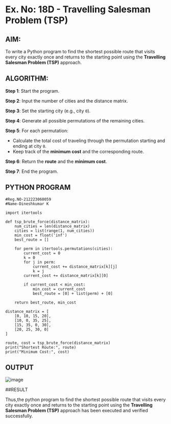 # Ex. No: 18D - Travelling Salesman Problem (TSP)

## AIM:
To write a Python program to find the shortest possible route that visits every city exactly once and returns to the starting point using the **Travelling Salesman Problem (TSP)** approach.

## ALGORITHM:

**Step 1**: Start the program.

**Step 2**: Input the number of cities and the distance matrix.

**Step 3**: Set the starting city (e.g., city `0`).

**Step 4**: Generate all possible permutations of the remaining cities.

**Step 5**: For each permutation:
- Calculate the total cost of traveling through the permutation starting and ending at city `0`.
- Keep track of the **minimum cost** and the corresponding route.

**Step 6**: Return the **route** and the **minimum cost**.

**Step 7**: End the program.

## PYTHON PROGRAM

```
#Reg.NO-212223060059
#Name-Dineshkumar K

import itertools

def tsp_brute_force(distance_matrix):
    num_cities = len(distance_matrix)
    cities = list(range(1, num_cities))
    min_cost = float('inf')
    best_route = []

    for perm in itertools.permutations(cities):
        current_cost = 0
        k = 0
        for j in perm:
            current_cost += distance_matrix[k][j]
            k = j
        current_cost += distance_matrix[k][0]

        if current_cost < min_cost:
            min_cost = current_cost
            best_route = [0] + list(perm) + [0]

    return best_route, min_cost

distance_matrix = [
    [0, 10, 15, 20],
    [10, 0, 35, 25],
    [15, 35, 0, 30],
    [20, 25, 30, 0]
]

route, cost = tsp_brute_force(distance_matrix)
print("Shortest Route:", route)
print("Minimum Cost:", cost)

```

## OUTPUT
![image](https://github.com/user-attachments/assets/a9ee464a-74ff-4917-90be-6952f493af86)


##RESULT

Thus,the python program to find the shortest possible route that visits every city exactly once and returns to the starting point using the **Travelling Salesman Problem (TSP)** approach has been executed and verified successfully.
